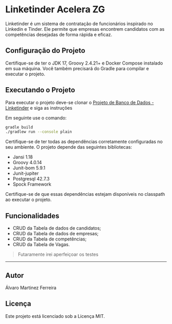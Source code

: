# Linketinder Acelera ZG

Linketinder é um sistema de contratação de funcionários inspirado no Linkedin e Tinder. Ele permite que empresas encontrem candidatos com as competências desejadas de forma rápida e eficaz.

## Configuração do Projeto

Certifique-se de ter o JDK 17, Groovy 2.4.21+ e Docker Compose instalado em sua máquina. Você também precisará do Gradle para compilar e executar o projeto.

## Executando o Projeto

Para executar o projeto deve-se clonar o [Projeto de Banco de Dados - Linketinder](https://github.com/Alvaro125/Projeto_Introdut-rio_trilha__K1-T9__Banco_de_Dados_PostgreSQL) e siga as instruções

Em seguinte use o comando:

```bash
gradle build
./gradlew run --console plain
```

Certifique-se de ter todas as dependências corretamente configuradas no seu ambiente. O projeto depende das seguintes bibliotecas:

- Jansi 1.18
- Groovy 4.0.14
- Junit-bom 5.9.1
- Junit-jupiter
- Postgresql 42.7.3
- Spock Framework

Certifique-se de que essas dependências estejam disponíveis no classpath ao executar o projeto.

## Funcionalidades

- CRUD da Tabela de dados de candidatos;
- CRUD da Tabela de dados de empresas;
- CRUD da Tabela de competências;
- CRUD da Tabela de Vagas.

>Futaramente irei aperfeiçoar os testes
---
## Autor
Álvaro Martinez Ferreira

## Licença
Este projeto está licenciado sob a Licença MIT.